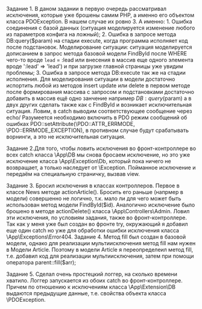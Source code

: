 Задание 1. В даном задании в первую очередь рассматривал исключения, которые уже брошены самим PHP, а именно его объектом класса
        PDOException. В нашем случае их ровно 3. А именно: 1. Ошибка соединения с базой данных (ситуация моделируется изменение любого из
        параметров конфига на ложный); 2. Ошибка в запросе метода DB:query($param) на стадии execute, когда программа исполняет код после
        подстановок. Моделирование ситуации: ситуация моделируется дописанием в запрос метода базовой модели FindById после WHERE чего-то
        вроде `lead` = :lead или внесения в массив еще одного элемента вроде ':lead' => 'lead') и при загрузке главной страницы уже увидим
        проблемы;
        3. Ошибка в запросе метода DB:execute так же на стадии исполнения. Для моделирования ситуации в модели достаточно испортить любой
        из методов insert update или delete в первом методе после формирования массива с запросом и подстановками достаточно добавить в массив
        ещё одно занчение например $DB:query($param) а в двух других сделать также как с FindById и возникает исключительная ситуация.
        Ловим, в catch выводим соответствующее сообщение через echo/
        Разумеется необходимо включить в PDO режим сообщений об ошибках PDO::setAttribute(\PDO::ATTR_ERRMODE, \PDO::ERRMODE_EXCEPTION), в противном
        случае будут срабатывать ворнинги, а это не исключительная ситуация.

Задание 2.Для того, чтобы ловить исключения во фронт-контроллере во всех catch класса \App\DB мы снова бросаем исключение, но это уже исключение
        класса \App\Exception\Db, который пока ничего не возвращает, а только наследует от \Exception.
        Пойманное исключение и передаём на специальную страничку, вызвав view.

Задание 3. Бросил исключения в классах контроллеров. Первое в классе News методе actionArticle(). Бросить его раньше (напрмер в модели) совершенно не логично, т.к.
        мало ли для чего может быть использован метод модели FindById($id). Аналогично исключение было брошено в методе actionDelete() класса
        \App\Controllers\Admin.
        Ловил эти исключения, по условиям задания, также во фронт-контроллере. Так как у меня уже был создан во фронте try, окружающий
        я добавил еще один catch но уже для обработки ошибки исключения класса \App\Exceptions\Error404.
Задание 4. Метод fill был создан в базовой модели, однако для реализации мультиисключения метод fill нам нужен в Модели Article.
        Поэтому в модели Article я переопределеил метод fill, т.е. добавил код для реализации мультиисключения, затем при помощи оператора
        parent::fill($arr);

Задание 5. Сделал очень простецкий логгер, на сколько времени хватило. Логгер запускается из обоих catch во фронт-контроллере. Причем по отношению
        к исключениям класса \App\Extension\DB выдаются предыдущие данные, т.е. свойства объекта класса \PDOException.